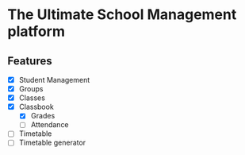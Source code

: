 # The Ultimate School Management platform
## Features
- [x] Student Management
- [x] Groups
- [x] Classes
- [x] Classbook
    - [x] Grades
    - [ ] Attendance
- [ ] Timetable
- [ ] Timetable generator
